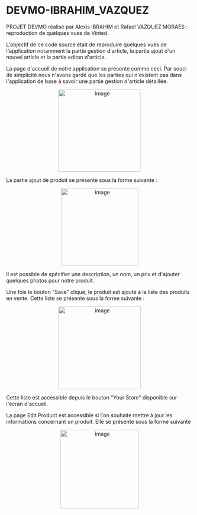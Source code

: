 # DEVMO-IBRAHIM_VAZQUEZ

PROJET DEVMO réalisé par Alexis IBRAHIM et Rafael VAZQUEZ MORAES : reproduction de quelques vues de Vinted.

L'objectif de ce code source était de reproduire quelques vues de l'application notamment la partie gestion d'article, la partie ajout d'un nouvel article et la partie editon d'article. 

La page d'accueil de notre application se présente comme ceci. Par souci de simplicité nous n'avons gardé que les parties qui n'existent pas dans l'application de base à savoir une partie gestion d'article détaillée. 
<p align="center">
<img width="222" alt="image" src="https://user-images.githubusercontent.com/118427993/227166627-38ba6e90-cf82-4ab1-848c-ff6ca0d29aa8.png">
</p>



La partie ajout de produit se présente sous la forme suivante : 
<p align="center">
<img width="209" alt="image" src="https://user-images.githubusercontent.com/118427993/227168551-f5924228-a0f3-467d-8f60-f919bcd4abf9.png">
</p>
Il est possible de spécifier une description, un nom, un prix et d'ajouter quelques photos pour notre produit. 

Une fois le bouton "Save" cliqué, le produit est ajouté à la liste des produits en vente. Cette liste se présente sous la forme suivante : 

<p align="center">
<img width="223" alt="image" src="https://user-images.githubusercontent.com/118427993/227168983-0ecb4246-1626-413f-bd57-6701c0a1273b.png">
</p>

Cette liste est accessible depuis le bouton "Your Store" disponible sur l'écran d'accueil. 

La page Edit Product est accessible si l'on souhaite mettre à jour les informations concernant un produit. Elle se présente sous la forme suivante 
<p align="center">
<img width="213" alt="image" src="https://user-images.githubusercontent.com/118427993/227169630-92287817-76a9-4f62-9dd0-5c898da47abc.png">
</p>
